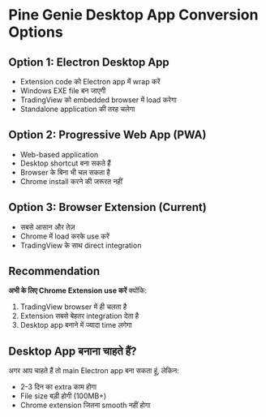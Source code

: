 # Pine Genie Desktop App Conversion Options

## Option 1: Electron Desktop App
- Extension code को Electron app में wrap करें
- Windows EXE file बन जाएगी
- TradingView को embedded browser में load करेगा
- Standalone application की तरह चलेगा

## Option 2: Progressive Web App (PWA)
- Web-based application
- Desktop shortcut बना सकते हैं
- Browser के बिना भी चल सकता है
- Chrome install करने की जरूरत नहीं

## Option 3: Browser Extension (Current)
- सबसे आसान और तेज़
- Chrome में load करके use करें
- TradingView के साथ direct integration

## Recommendation
**अभी के लिए Chrome Extension use करें** क्योंकि:
1. TradingView browser में ही चलता है
2. Extension सबसे बेहतर integration देता है
3. Desktop app बनाने में ज्यादा time लगेगा

## Desktop App बनाना चाहते हैं?
अगर आप चाहते हैं तो main Electron app बना सकता हूं, लेकिन:
- 2-3 दिन का extra काम होगा
- File size बड़ी होगी (100MB+)
- Chrome extension जितना smooth नहीं होगा